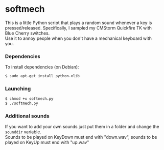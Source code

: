 softmech
=====
This is a little Python script that plays a random sound whenever a key is pressed/released. Specifically, I sampled my CMStorm Quickfire TK with Blue Cherry switches.  
Use it to annoy people when you don't have a mechanical keyboard with you.
### Dependencies
To install dependencies (on Debian):
```sh
$ sudo apt-get install python-xlib
```
### Launching
```sh
$ chmod +x softmech.py
$ ./softmech.py
```
### Additional sounds
If you want to add your own sounds just put them in a folder and change the `sounddir` variable.  
Sounds to be played on KeyDown must end with "down.wav", sounds to be played on KeyUp must end with "up.wav"
